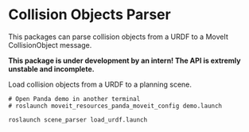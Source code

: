 # Collision Objects Parser

This packages can parse collision objects from a URDF to a MoveIt CollisionObject message. 

**This package is under development by an intern! The API is extremly unstable and incomplete.**

Load collision objects from a URDF to a planning scene. 
```shell
# Open Panda demo in another terminal
# roslaunch moveit_resources_panda_moveit_config demo.launch

roslaunch scene_parser load_urdf.launch
```
